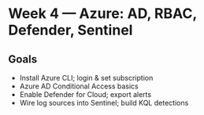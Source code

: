 # Week 4 — Azure: AD, RBAC, Defender, Sentinel

## Goals
- Install Azure CLI; login & set subscription
- Azure AD Conditional Access basics
- Enable Defender for Cloud; export alerts
- Wire log sources into Sentinel; build KQL detections